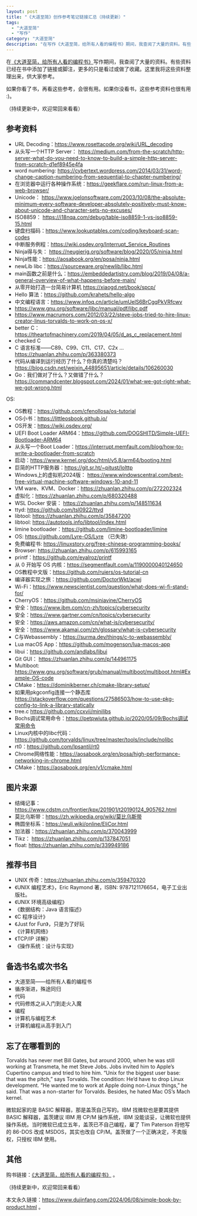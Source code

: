 ```yaml
---
layout: post
title: "《大道至简》创作参考笔记链接汇总（持续更新）"
tags:
  - "大道至简"
  - "写作"
category: "大道至简"
description: "在写作《大道至简，给所有人看的编程书》期间，我查阅了大量的资料。有些资料已经在书中添加了链接或脚注，更多的只是看过或做了收藏。这里我将这些资料整理出来，供大家参考。"
---
```


在[《大道至简，给所有人看的编程书》](https://book.dujinfang.com/2023/12/07/dead-simple.html?from=dujinfang)写作期间，我查阅了大量的资料。有些资料已经在书中添加了链接或脚注，更多的只是看过或做了收藏。这里我将这些资料整理出来，供大家参考。

如果你看了书，再看这些参考，会很有用。如果你没看书，这些参考资料也很有用 :)。

（持续更新中，欢迎常回来看看）

## 参考资料

- URL Decoding：<https://www.rosettacode.org/wiki/URL_decoding>
- 从头写一个HTTP Server： <https://medium.com/from-the-scratch/http-server-what-do-you-need-to-know-to-build-a-simple-http-server-from-scratch-d1ef8945e4fa>
- word numbering: <https://cybertext.wordpress.com/2014/03/31/word-change-caption-numbering-from-sequential-to-chapter-numbering/>
- 在浏览器中运行各种操作系统：<https://geekflare.com/run-linux-from-a-web-browser/>
- Unicode： <https://www.joelonsoftware.com/2003/10/08/the-absolute-minimum-every-software-developer-absolutely-positively-must-know-about-unicode-and-character-sets-no-excuses/>
- ISO8859： <https://i18nqa.com/debug/table-iso8859-1-vs-iso8859-15.html>
- 键盘扫描码：<https://www.lookuptables.com/coding/keyboard-scan-codes>
- 中断服务例程：<https://wiki.osdev.org/Interrupt_Service_Routines>
- Ninja得与失： <https://neugierig.org/software/blog/2020/05/ninja.html>
- Ninja性能：<https://aosabook.org/en/posa/ninja.html>
- newLib libc：<https://sourceware.org/newlib/libc.html>
- main函数之前是什么：<https://embeddedartistry.com/blog/2019/04/08/a-general-overview-of-what-happens-before-main/>
- 从零开始打造一台简易计算机 <https://xiaogd.net/book/spcp/>
- Hello 算法：<https://github.com/krahets/hello-algo>
- 中文编程语言：<https://www.infoq.cn/article/umUelS6BrCgqPkVRfcwv>
- <https://www.gnu.org/software/libc/manual/pdf/libc.pdf>
- <https://www.macrumors.com/2012/03/22/steve-jobs-tried-to-hire-linux-creator-linus-torvalds-to-work-on-os-x/>
- better C：<https://theartofmachinery.com/2019/04/05/d_as_c_replacement.html>
- checked C
- C 语言标准——C89、C99、C11、C17、C2x ... <https://zhuanlan.zhihu.com/p/363380373>
- 代码从编译到运行经历了什么？你真的清楚吗？ <https://blog.csdn.net/weixin_44895651/article/details/106260030>
- Go：我们做对了什么？又做错了什么？
  <https://commandcenter.blogspot.com/2024/01/what-we-got-right-what-we-got-wrong.html>

OS:

- OS教程：<https://github.com/cfenollosa/os-tutorial>
- OS小书：<https://littleosbook.github.io/>
- OS开发：<https://wiki.osdev.org/>
- UEFI Boot Loader ARM64：<https://github.com/DOGSHITD/Simple-UEFI-Bootloader-ARM64>
- 从头写一个Boot Loader：<https://interrupt.memfault.com/blog/how-to-write-a-bootloader-from-scratch>
- 启动：<https://www.kernel.org/doc/html/v5.8/arm64/booting.html>
- 巨简的HTTP服务器：<https://git.sr.ht/~pitust/lolttp>
- Windows上的虚拟机2024版： <https://www.windowscentral.com/best-free-virtual-machine-software-windows-10-and-11>
- VM
  ware、KVM、Docker：<https://zhuanlan.zhihu.com/p/272202324>
- 虚拟化：<https://zhuanlan.zhihu.com/p/680320488>
- WSL Docker 安装： <https://zhuanlan.zhihu.com/p/148511634>
- ttyd: <https://github.com/tsl0922/ttyd>
- libtool: <https://zhuanlan.zhihu.com/p/35847200>
- libtool: <https://autotools.info/libtool/index.html>
- limine bootloader：<https://github.com/limine-bootloader/limine>
- OS: <https://github.com/Lyre-OS/Lyre> （已失效）
- 免费编程书: <https://linuxstory.org/free-chinese-programming-books/>
- Browser: <https://zhuanlan.zhihu.com/p/615993165>
- printf：<https://github.com/eyalroz/printf>
- 从 0 开始写 OS 内核：<https://segmentfault.com/a/1190000040124650>
- OS教程中文版：<https://github.com/ruiers/os-tutorial-cn>
- 编译器实现之旅：<https://github.com/DoctorWkt/acwj>
- Wi-Fi：<https://www.newscientist.com/question/what-does-wi-fi-stand-for/>
- CherryOS：<https://github.com/msiniavine/CherryOS>
- 安全：<https://www.ibm.com/cn-zh/topics/cybersecurity>
- 安全：<https://www.gartner.com/cn/topics/cybersecurity>
- 安全：<https://aws.amazon.com/cn/what-is/cybersecurity/>
- 安全：<https://www.akamai.com/zh/glossary/what-is-cybersecurity>
- C与Webassembly：<https://surma.dev/things/c-to-webassembly/>
- Lua macOS App：<https://github.com/mogenson/lua-macos-app>
- libui：<https://github.com/andlabs/libui>
- Git GUI： <https://zhuanlan.zhihu.com/p/144961175>
- Multiboot: <https://www.gnu.org/software/grub/manual/multiboot/multiboot.html#Example-OS-code>
- CMake：<https://dominikberner.ch/cmake-library-setup/>
- 如果用pkgconfig连接一个静态库 <https://stackoverflow.com/questions/27586503/how-to-use-pkg-config-to-link-a-library-statically>
- tree.c <https://github.com/ccxvii/minilibs>
- Bochs调试常用命令：<https://petpwiuta.github.io/2020/05/09/Bochs调试常用命令>
- Linux内核中的libc代码：<https://github.com/torvalds/linux/tree/master/tools/include/nolibc>
- rt0：<https://github.com/lpsantil/rt0>
- Chrome网络性能：https://aosabook.org/en/posa/high-performance-networking-in-chrome.html
- CMake：https://aosabook.org/en/v1/cmake.html

## 图片来源

- 结绳记事：<https://www.cdstm.cn/frontier/kpx/201901/t20190124_905762.html>
- 莫比乌斯带：<https://zh.wikipedia.org/wiki/莫比乌斯带>
- 椭圆坐标系：<https://wuli.wiki/online/EliCor.html>
- 加法器：<https://zhuanlan.zhihu.com/p/370043999>
- Tikz： <https://zhuanlan.zhihu.com/p/137847051>
- float: <https://zhuanlan.zhihu.com/p/339949186>

## 推荐书目

- UNIX 传奇：<https://zhuanlan.zhihu.com/p/359470320>
- 《UNIX 编程艺术》，Eric Raymond 著，ISBN: 9787121176654，电子工业出版社。
- 《UNIX 环境高级编程》
- 《数据结构：Java 语言描述》
- 《C 程序设计》
- 《Just for Fun》，只是为了好玩
- 《计算机网络》
- 《TCP/IP 详解》
- 《操作系统：设计与实现》

## 备选书名或次书名

- 大道至简——给所有人看的编程书
- 循序渐进，殊途同归
- 代码
- 代码修炼之从入门到走火入魔
- 编程
- 计算机与编程艺术
- 计算机编程从高手到入门

## 忘了在哪看到的

Torvalds has never met Bill Gates, but around 2000, when he was still working at Transmeta, he met Steve Jobs. Jobs invited him to Apple’s Cupertino campus and tried to hire him. “Unix for the biggest user base: that was the pitch,” says Torvalds. The condition: He’d have to drop Linux development. “He wanted me to work at Apple doing non-Linux things,” he said. That was a non-starter for Torvalds. Besides, he hated Mac OS’s Mach kernel.

微软起家的是 BASIC 解释器，那是盖茨自己写的。IBM 找微软也是要其提供 BASIC 解释器，盖茨建议 IBM 用 CP/M 操作系统，IBM 没能谈妥，让微软也提供操作系统。当时微软已成立五年，盖茨已不自己编程，雇了 Tim Paterson 将他写的 86-DOS 改成 MSDOS，其实也改自 CP/M。盖茨做了一个正确决定，不卖版权，只授权 IBM 使用。

## 其他

购书链接：[《大道至简，给所有人看的编程书》](https://book.dujinfang.com/2023/12/07/dead-simple.html?from=dujinfang) 。

（持续更新中，欢迎常回来看看）

本文永久链接：<https://www.dujinfang.com/2024/06/08/simple-book-by-product.html> 。
